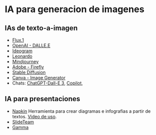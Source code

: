 # IA para generacion de imagenes

## IAs de texto-a-imagen
* [Flux.1](https://blackforestlabs.ai/)
* [OpenAI - DALLE.E](https://openart.ai/)
* [Ideogram](https://ideogram.ai/t/explore)
* [Leonardo](https://app.leonardo.ai/)
* [Mindjourney](https://www.midjourney.com/home)
* [Adobe - Firefly](https://www.adobe.com/co/products/firefly.html)
* [Stable Diffusion](https://huggingface.co/stabilityai/stable-diffusion-3-medium)
* [Canva - Image Generator](https://www.canva.com/ai-image-generator/)
* Chats: [ChatGPT-Dall-E 3](https://chatgpt.com/), [Copilot](https://copilot.microsoft.com/images/create?), 

## IA para presentaciones
* [Napkin](https://www.napkin.ai/) Herramienta para crear diagramas e infografias a partir de textos. [Video de uso](https://www.youtube.com/watch?v=YM3vTG4rVJU).
* [SlideTeam](https://www.slideteam.net/Free-Online-AI-Presentation-Maker)
* [Gamma](https://gamma.app/)
